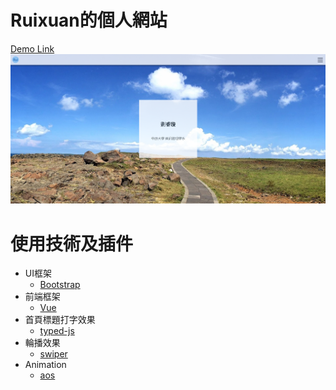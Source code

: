 # Ruixuan的個人網站
[Demo Link](https://lingxuan0618.github.io/Ruixuan/)
![Ruixuan的個人網站]( https://github.com/lingxuan0618/Ruixuan/blob/main/demoImg.png)


# 使用技術及插件
* UI框架
    * [Bootstrap](https://getbootstrap.com/)
* 前端框架
    * [Vue](https://vuejs.org/)
* 首頁標題打字效果
    * [typed-js](https://github.com/mattboldt/typed.js/)
* 輪播效果
    * [swiper](https://swiperjs.com/)
* Animation
    * [aos](https://michalsnik.github.io/aos/)